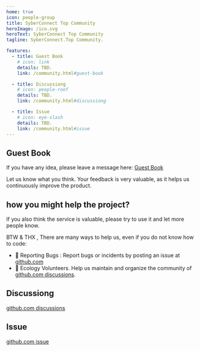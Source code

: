 ```yaml
---
home: true
icon: people-group
title: SyberConnect Top Community
heroImage: /ico.svg
heroText: SyberConnect Top Community
tagline: SyberConnect.Top Community. 

features:
  - title: Guest Book
    # icon: link
    details: TBD. 
    link: /community.html#guest-book

  - title: Discussiong
    # icon: people-roof
    details: TBD.
    link: /community.html#discussiong

  - title: Issue
    # icon: eye-slash
    details: TBD. 
    link: /community.html#issue
---
```


## Guest Book
If you have any idea, please leave a message here: [Guest Book](https://github.com/SyberConnect-Top/SyberConnectTopWeb/discussions/1)

Let us know what you think. Your feedback is very valuable, as it helps us continuously improve the product. 

## how you might help the project?
If you also think the service is valuable, please try to use it and let more people know.   

BTW & THX , There are many ways to help us, even if you do not know how to code:  
- 🐛 Reporting Bugs : Report bugs or incidents by posting an issue at [github.com](https://github.com/SyberConnect-Top/SyberConnectTopWeb/issues)   
- 📆 Ecology Volunteers. Help us maintain and organize the community of [github.com discussions](https://github.com/SyberConnect-Top/SyberConnectTopWeb/discussions).


## Discussiong
[github.com discussions](https://github.com/SyberConnect-Top/SyberConnectTopWeb/discussions)
## Issue
[github.com issue](https://github.com/SyberConnect-Top/SyberConnectTopWeb/issues)
 